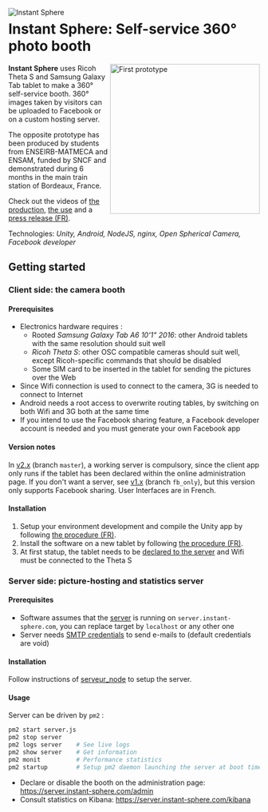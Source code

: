 <img src="https://www.fondation.univ-bordeaux.fr/wp-content/uploads/2017/12/2017-11-XP-ST-JEAN-instant-sphere-144x168.jpg"
 alt="Instant Sphere" title="Instant Sphere" align="left" />

# Instant Sphere: Self-service 360° photo booth

[<img src="http://files.gandi.ws/ba/ef/baefb23c-f436-49f3-b68d-c74a33515a39.jpg" alt="First prototype" title="First prototype" align="right" width="300" />](http://files.gandi.ws/ba/ef/baefb23c-f436-49f3-b68d-c74a33515a39.jpg)
 
**Instant Sphere** uses Ricoh Theta S and Samsung Galaxy Tab tablet to make a 360° self-service booth.
360° images taken by visitors can be uploaded to Facebook or on a custom hosting server.

The opposite prototype has been produced by students from ENSEIRB-MATMECA and ENSAM, funded by SNCF and demonstrated during 6 months in the main train station of Bordeaux, France.

Check out the videos of [the production](https://twitter.com/Instant_Sphere/status/957045965835337728), [the use](https://twitter.com/Instant_Sphere/status/958348433345187840) and a [press release (FR)](http://www.fondation.univ-bordeaux.fr/6229-2).

Technologies: *Unity, Android, NodeJS, nginx, Open Spherical Camera, Facebook developer*

## Getting started
### Client side: the camera booth
#### Prerequisites
* Electronics hardware requires :
  * Rooted *Samsung Galaxy Tab A6 10'1" 2016*: other Android tablets with the same resolution should suit well
  * *Ricoh Theta S*: other OSC compatible cameras should suit well, except Ricoh-specific commands that should be disabled
  * Some SIM card to be inserted in the tablet for sending the pictures over the Web
* Since Wifi connection is used to connect to the camera, 3G is needed to connect to Internet
* Android needs a root access to overwrite routing tables, by switching on both Wifi and 3G both at the same time
* If you intend to use the Facebook sharing feature, a Facebook developer account is needed and you must generate your own Facebook app

#### Version notes
In [v2.x](releases/tag/2.0) (branch `master`), a working server is compulsory, since the client app only runs if the tablet has been declared within the online administration page.
If you don't want a server, see [v1.x](releases/tag/1.4) (branch `fb_only`), but this version only supports Facebook sharing.
User Interfaces are in French.

#### Installation
1. Setup your environment development and compile the Unity app by following [the procedure (FR)](environnement_dev.md).
2. Install the software on a new tablet by following [the procedure (FR)](tablette.md).
3. At first statup, the tablet needs to be [declared to the server](https://server.instant-sphere.com/admin) and Wifi must be connected to the Theta S

### Server side: picture-hosting and statistics server
#### Prerequisites
* Software assumes that the [server](serveur_node) is running on `server.instant-sphere.com`, you can replace target by `localhost` or any other one
* Server needs [SMTP credentials](serveur_node/server.js#L201-L208) to send e-mails to (default credentials are void)


#### Installation
Follow instructions of [serveur_node](serveur_node.md) to setup the server.

#### Usage
Server can be driven by `pm2` :
```bash
pm2 start server.js
pm2 stop server
pm2 logs server    # See live logs
pm2 show server    # Get information
pm2 monit          # Performance statistics
pm2 startup        # Setup pm2 daemon launching the server at boot time
```

* Declare or disable the booth on the administration page: https://server.instant-sphere.com/admin
* Consult statistics on Kibana: https://server.instant-sphere.com/kibana
